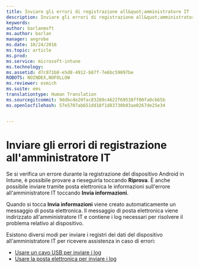 ```yaml
---
title: Inviare gli errori di registrazione all&quot;amministratore IT | Microsoft Intune
description: Inviare gli errori di registrazione all&quot;amministratore
keywords: 
author: barlanmsft
ms.author: barlan
manager: angrobe
ms.date: 10/24/2016
ms.topic: article
ms.prod: 
ms.service: microsoft-intune
ms.technology: 
ms.assetid: d7c871b8-e5d8-4912-b87f-7e6bc59897be
ROBOTS: NOINDEX,NOFOLLOW
ms.reviewer: esmich
ms.suite: ems
translationtype: Human Translation
ms.sourcegitcommit: 9ddbcde20fac83289c4622f69538ff00fa0cb65b
ms.openlocfilehash: 57e5707ab651dd18f1d83730b03ae0267de25e34


---
```



# <a name="send-enrollment-errors-to-your-it-admin"></a>Inviare gli errori di registrazione all'amministratore IT

Se si verifica un errore durante la registrazione del dispositivo Android in Intune, è possibile provare a rieseguirla toccando **Riprova**. È anche possibile inviare tramite posta elettronica le informazioni sull'errore all'amministratore IT toccando **Invia informazioni**.

Quando si tocca **Invia informazioni** viene creato automaticamente un messaggio di posta elettronica. Il messaggio di posta elettronica viene indirizzato all'amministratore IT e contiene i log necessari per risolvere il problema relativo al dispositivo.

Esistono diversi modi per inviare i registri dei dati del dispositivo all'amministratore IT per ricevere assistenza in caso di errori:

- [Usare un cavo USB per inviare i log](send-diagnostic-data-logs-to-your-it-administrator-using-a-usb-cable-android.md)
- [Usare la posta elettronica per inviare i log](send-diagnostic-data-logs-to-your-it-administrator-using-email-android.md)



<!--HONumber=Nov16_HO1-->


